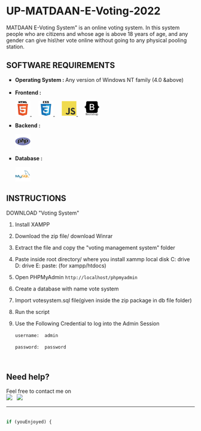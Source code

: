 # UP-MATDAAN-E-Voting-2022

MATDAAN E-Voting System" is an online voting system. In this system people who are citizens and whose age is above 18 years of age, and any gender can give his\her vote online without going to any physical pooling station.

## SOFTWARE REQUIREMENTS
<ul type="square">
  <li> <b> Operating System : </b> Any version of Windows NT family (4.0 &above) </li>
   &emsp;
  <li> <b> Frontend : </b>
       <p align="left"> 
          <a href="https://www.w3.org/html/" target="_blank" > 
            <img src="https://raw.githubusercontent.com/devicons/devicon/master/icons/html5/html5-original-wordmark.svg" alt="html5" width="40" height="40"/> 
          </a>    
         &emsp;
          <a href="https://www.w3schools.com/css/" target="_blank">
            <img src="https://raw.githubusercontent.com/devicons/devicon/master/icons/css3/css3-original-wordmark.svg" alt="css3" width="40" height="40"/> 
          </a> 
         &emsp;
         <a href="https://developer.mozilla.org/en-US/docs/Web/JavaScript" target="_blank"> 
           <img src="https://raw.githubusercontent.com/devicons/devicon/master/icons/javascript/javascript-original.svg" alt="javascript" width="40" height="40"/>
         </a>
         &emsp;
          <a href="https://getbootstrap.com" target="_blank"> 
            <img src="https://raw.githubusercontent.com/devicons/devicon/master/icons/bootstrap/bootstrap-plain-wordmark.svg" alt="bootstrap" width="40" height="40"/> 
          </a>
        </p> 
  </li>
 <li> <b> Backend : </b>
     <p align = "left">
        <a href="https://www.php.net" target="_blank"> 
          <img src="https://raw.githubusercontent.com/devicons/devicon/master/icons/php/php-original.svg" alt="php" width="40" height="40"/> 
       </a>
     </p>
   </li>

  <li> <b> Database : </b>
     <p align="left"> 
       <a href="https://www.mysql.com/" target="_blank">
         <img src="https://raw.githubusercontent.com/devicons/devicon/master/icons/mysql/mysql-original-wordmark.svg" alt="mysql" width="40" height="40"/> 
       </a> 
</p>
   </li>
  </ul>
  

  

## INSTRUCTIONS

DOWNLOAD "Voting System"

1. Install XAMPP

2. Download the zip file/ download Winrar

3. Extract the file and copy the "voting management system" folder

4. Paste inside root directory/ where you install xammp local disk C: drive D: drive E: paste: (for xampp/htdocs)

5. Open PHPMyAdmin `http://localhost/phpmyadmin`

6. Create a database with name vote system

7. Import votesystem.sql file(given inside the zip package in db file folder)

8. Run the script 

9. Use the Following Credential to log into the Admin Session
   
   `username:  admin`
   
   `password:  password`
   
<br>

## Need help?


Feel free to contact me on \
<a href = "https://www.linkedin.com/in/shrey-srivastava-591bb21bb" target="_blank"><img src="https://img.shields.io/badge/LinkedIn-0077B5?style=for-the-badge&logo=linkedin&logoColor=white" /></a>&nbsp;&nbsp;&nbsp;<a href = "https://github.com/Shrey-Srivastava21" target="_blank"><img src="https://img.shields.io/badge/GitHub-100000?style=for-the-badge&logo=github&logoColor=white" /></a>


---------

```javascript

if (youEnjoyed) {





